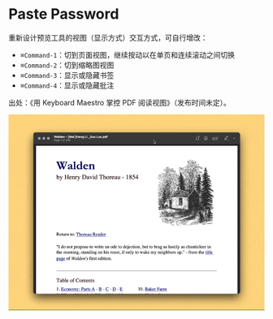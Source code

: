 # Paste Password

重新设计预览工具的视图（显示方式）交互方式，可自行增改：

- `⌘Command-1`：切到页面视图，继续按动以在单页和连续滚动之间切换
- `⌘Command-2`：切到缩略图视图
- `⌘Command-3`：显示或隐藏书签
- `⌘Command-4`：显示或隐藏批注

出处：《用 Keyboard Maestro 掌控 PDF 阅读视图》（发布时间未定）。

![img](img.gif)